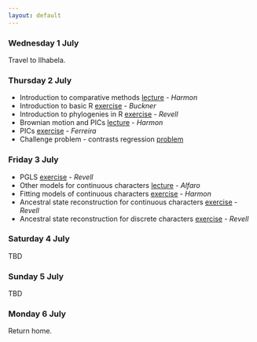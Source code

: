```yaml
---
layout: default
---
```


### Wednesday 1 July
Travel to Ilhabela.

### Thursday 2 July
- Introduction to comparative methods [lecture]() - *Harmon*
- Introduction to basic R [exercise]() - *Buckner*
- Introduction to phylogenies in R [exercise]() - *Revell*
- Brownian motion and PICs [lecture]() - *Harmon*
- PICs [exercise]() - *Ferreira*
- Challenge problem - contrasts regression [problem]()

### Friday 3 July
- PGLS [exercise]() - *Revell*
- Other models for continuous characters [lecture]() - *Alfaro*
- Fitting models of continuous characters [exercise]() - *Harmon*
- Ancestral state reconstruction for continuous characters [exercise]() - *Revell*
- Ancestral state reconstruction for discrete characters [exercise]() - *Revell*

### Saturday 4 July
TBD

### Sunday 5 July
TBD

### Monday 6 July
Return home.
